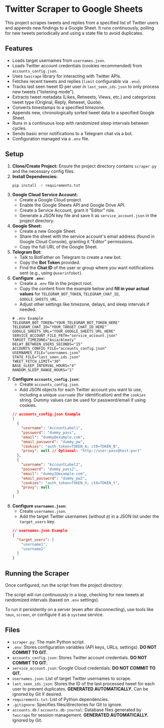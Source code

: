 # Twitter Scraper to Google Sheets

This project scrapes tweets and replies from a specified list of Twitter users and appends new findings to a Google Sheet. It runs continuously, polling for new tweets periodically and using a state file to avoid duplicates.

## Features

*   Loads target usernames from `usernames.json`.
*   Loads Twitter account credentials (cookies recommended) from `accounts_config.json`.
*   Uses `twscrape` library for interacting with Twitter APIs.
*   Fetches recent tweets and replies (`limit` configurable via `.env`).
*   Tracks last seen tweet ID per user in `last_seen_ids.json` to only process new tweets ("listening mode").
*   Extracts tweet metadata (Likes, Retweets, Views, etc.) and categorizes tweet type (Original, Reply, Retweet, Quote).
*   Converts timestamps to a specified timezone.
*   Appends new, chronologically sorted tweet data to a specified Google Sheet.
*   Runs in a continuous loop with randomized sleep intervals between cycles.
*   Sends basic error notifications to a Telegram chat via a bot.
*   Configuration managed via a `.env` file.

## Setup

1.  **Clone/Create Project:** Ensure the project directory contains `scraper.py` and the necessary config files.
2.  **Install Dependencies:**
    ```bash
    pip install -r requirements.txt
    ```
3.  **Google Cloud Service Account:**
    *   Create a Google Cloud project.
    *   Enable the Google Sheets API and Google Drive API.
    *   Create a Service Account, grant it "Editor" role.
    *   Generate a JSON key file and save it as `service_account.json` in the project directory.
4.  **Google Sheet:**
    *   Create a new Google Sheet.
    *   Share the sheet with the service account's email address (found in Google Cloud Console), granting it "Editor" permissions.
    *   Copy the full URL of the Google Sheet.
5.  **Telegram Bot:**
    *   Talk to BotFather on Telegram to create a new bot.
    *   Copy the **Bot Token** provided.
    *   Find the **Chat ID** of the user or group where you want notifications sent (e.g., using `@userinfobot`).
6.  **Configure `.env`:**
    *   Create a `.env` file in the project root.
    *   Copy the content from the example below and **fill in your actual values** for `TELEGRAM_BOT_TOKEN`, `TELEGRAM_CHAT_ID`, `GOOGLE_SHEETS_URL`.
    *   Adjust other settings like timezone, delays, and sleep intervals if needed.
    ```dotenv
    # .env Example
    TELEGRAM_BOT_TOKEN="YOUR_TELEGRAM_BOT_TOKEN_HERE"
    TELEGRAM_CHAT_ID="YOUR_TARGET_CHAT_ID_HERE"
    GOOGLE_SHEETS_URL="YOUR_GOOGLE_SHEETS_URL_HERE"
    SERVICE_ACCOUNT_FILE_PATH="service_account.json"
    TARGET_TIMEZONE="Asia/Almaty"
    DELAY_BETWEEN_USERS_SECONDS="15"
    ACCOUNTS_CONFIG_FILE="accounts_config.json"
    USERNAMES_FILE="usernames.json"
    STATE_FILE="last_seen_ids.json"
    TWEET_FETCH_LIMIT="30"
    BASE_SLEEP_INTERVAL_HOURS="4"
    RANDOM_SLEEP_RANGE_HOURS="1"
    ```
7.  **Configure `accounts_config.json`:**
    *   Create `accounts_config.json`.
    *   Add JSON objects for each Twitter account you want to use, including a unique `username` (for identification) and the `cookies` string. Dummy values can be used for password/email if using cookies.
    ```json
    // accounts_config.json Example
    [
      {
        "username": "AccountLabel1",
        "password": "dummy_pass",
        "email": "dummy@example.com",
        "email_password": "dummy_pw",
        "cookies": "auth_token=TOKEN_A; ct0=TOKEN_B",
        "proxy": null // Optional: "http://user:pass@host:port"
      },
      {
        "username": "AccountLabel2",
        "password": "dummy_pass2",
        "email": "dummy2@example.com",
        "email_password": "dummy_pw2",
        "cookies": "auth_token=TOKEN_X; ct0=TOKEN_Y",
        "proxy": null
      }
    ]
    ```
8.  **Configure `usernames.json`:**
    *   Create `usernames.json`.
    *   Add the target Twitter usernames (without `@`) in a JSON list under the `target_users` key.
    ```json
    // usernames.json Example
    {
      "target_users": [
        "username1",
        "username2"
      ]
    }
    ```

## Running the Scraper

Once configured, run the script from the project directory:

The script will run continuously in a loop, checking for new tweets at randomized intervals (based on `.env` settings).

To run it persistently on a server (even after disconnecting), use tools like `tmux`, `screen`, or configure it as a `systemd` service.

## Files

*   `scraper.py`: The main Python script.
*   `.env`: Stores configuration variables (API keys, URLs, settings). **DO NOT COMMIT TO GIT.**
*   `accounts_config.json`: Stores Twitter account credentials. **DO NOT COMMIT TO GIT.**
*   `service_account.json`: Google Cloud credentials. **DO NOT COMMIT TO GIT.**
*   `usernames.json`: List of target Twitter usernames to scrape.
*   `last_seen_ids.json`: Stores the ID of the last processed tweet for each user to prevent duplicates. **GENERATED AUTOMATICALLY.** Can be ignored by Git if desired.
*   `requirements.txt`: List of Python dependencies.
*   `.gitignore`: Specifies files/directories for Git to ignore.
*   `accounts.db` / `accounts.db-journal`: Database files generated by `twscrape` for session management. **GENERATED AUTOMATICALLY.** Ignored by Git.